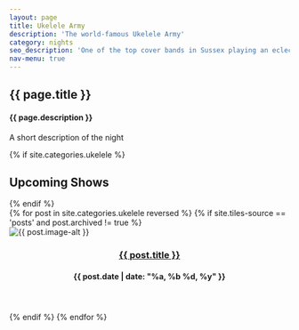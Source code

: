 ```yaml
---
layout: page
title: Ukelele Army
description: 'The world-famous Ukelele Army'
category: nights
seo_description: 'One of the top cover bands in Sussex playing an eclectic, electric playlist from five decades of rock, pop, funk and blues. Find out more about the band.'
nav-menu: true
---
```


<!-- Main -->
<div id="main" class="alt">



<!-- Intro -->
<section id="intro" class="spotlights" style="margin-top:2em;">
	<div class="inner">
		<h1>{{ page.title }}</h1>
    <h4>{{ page.description }}</h4>
		<p>A short description of the night</p>
	</div>
</section>

<!-- About -->	
{% if site.categories.ukelele %}
<div class="innersmall">
	<h2 style="text-transform: capitalize;">Upcoming Shows</h2>
</div>
{% endif %}
<section id="two" class="tiles">
  {% for post in site.categories.ukelele reversed %}
  {% if site.tiles-source == 'posts' and post.archived != true %}
  <article>
    <span class="image">
      <img src="{{ post.image }}" alt="{{ post.image-alt }}" />
    </span>
    <header>
      <h3><a href="{{ post.url  | relative_url }}" class="link">{{ post.title }}</a></h3>
      <h4>{{ post.date | date: "%a, %b %d, %y" }}</h4>
    </header>
  </article>
  {% endif %}
  {% endfor %}
</section>
